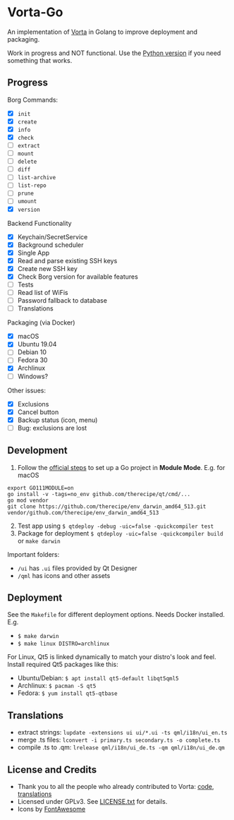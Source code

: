 # Vorta-Go

An implementation of [Vorta](https://github.com/borgbase/vorta) in Golang to improve deployment and packaging.

Work in progress and NOT functional. Use the [Python version](https://github.com/borgbase/vorta) if you need something that works.

## Progress

Borg Commands:
- [x] `init`
- [x] `create`
- [x] `info`
- [x] `check`
- [ ] `extract`
- [ ] `mount`
- [ ] `delete`
- [ ] `diff`
- [ ] `list-archive`
- [ ] `list-repo`
- [ ] `prune`
- [ ] `umount`
- [x] `version`

Backend Functionality
- [x] Keychain/SecretService
- [x] Background scheduler
- [x] Single App
- [x] Read and parse existing SSH keys
- [x] Create new SSH key
- [x] Check Borg version for available features
- [ ] Tests
- [ ] Read list of WiFis
- [ ] Password fallback to database
- [ ] Translations

Packaging (via Docker)
- [x] macOS
- [x] Ubuntu 19.04
- [ ] Debian 10
- [ ] Fedora 30
- [x] Archlinux
- [ ] Windows?

Other issues:
- [x] Exclusions
- [x] Cancel button
- [x] Backup status (icon, menu)
- [ ] Bug: exclusions are lost

## Development

1. Follow the [official steps](https://github.com/therecipe/qt/wiki/Installation) to set up a Go project in **Module Mode**. E.g. for macOS

```
export GO111MODULE=on
go install -v -tags=no_env github.com/therecipe/qt/cmd/...
go mod vendor
git clone https://github.com/therecipe/env_darwin_amd64_513.git vendor/github.com/therecipe/env_darwin_amd64_513
```

2. Test app using `$ qtdeploy -debug -uic=false -quickcompiler test`
3. Package for deployment `$ qtdeploy -uic=false -quickcompiler build` or `make darwin`

Important folders:

- `/ui` has `.ui` files provided by Qt Designer
- `/qml` has icons and other assets


## Deployment

See the `Makefile` for different deployment options. Needs Docker installed. E.g.

- `$ make darwin`
- `$ make linux DISTRO=archlinux`

For Linux, Qt5 is linked dynamically to match your distro's look and feel. Install required Qt5 packages like this:

- Ubuntu/Debian: `$ apt install qt5-default libqt5qml5`
- Archlinux: `$ pacman -S qt5`
- Fedora: `$ yum install qt5-qtbase`

## Translations
- extract strings: `lupdate -extensions ui ui/*.ui -ts qml/i18n/ui_en.ts`
- merge .ts files: `lconvert -i primary.ts secondary.ts -o complete.ts` 
- compile .ts to .qm: `lrelease qml/i18n/ui_de.ts -qm qml/i18n/ui_de.qm`

## License and Credits
- Thank you to all the people who already contributed to Vorta: [code](https://github.com/borgbase/vorta/graphs/contributors), [translations](https://github.com/borgbase/vorta/issues/159)
- Licensed under GPLv3. See [LICENSE.txt](LICENSE.txt) for details.
- Icons by [FontAwesome](https://fontawesome.com)
